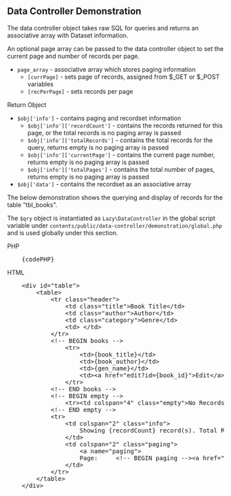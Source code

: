 Data Controller Demonstration
---

The data controller object takes raw SQL for queries and returns an associative array with Dataset information.

An optional page array can be passed to the data controller object to set the current page and number of records per page.
* `page_array` - associative array which stores paging information
	* `[currPage]` - sets page of records, assigned from $_GET or $_POST variables
	* `[recPerPage]` - sets records per page


Return Object
* `$obj['info']` - contains paging and recordset information
	* `$obj['info']['recordCount']` - contains the records returned for this page, or the total records is no paging array is passed
	* `$obj['info']['totalRecords']` - contains the total records for the query, returns empty is no paging array is passed
	* `$obj['info']['currentPage']` - contains the current page number, returns empty is no paging array is passed
	* `$obj['info']['totalPages']` - contains the total number of pages, returns empty is no paging array is passed
* `$obj['data']` - contains the recordset as an associative array


The below demonstration shows the querying and display of records for the table "tbl_books".

The `$qry` object is instantiated as `Lazy\DataController` in the global script variable under `contents/public/data-controller/demonstration/global.php` and is used globally under this section.

PHP
<pre>
	{codePHP}
</pre>

HTML
<pre>
	&lt;div id="table">
		&lt;table>
			&lt;tr class="header">
				&lt;td class="title">Book Title&lt;/td>
				&lt;td class="author">Author&lt;/td>
				&lt;td class="category">Genre&lt;/td>
				&lt;td> &lt;/td>
			&lt;/tr>
			&lt;!-- BEGIN books -->
				&lt;tr>
					&lt;td>&#123;book_title}&lt;/td>
					&lt;td>&#123;book_author}&lt;/td>
					&lt;td>&#123;gen_name}&lt;/td>
					&lt;td>&lt;a href="edit?id=&#123;book_id}">Edit&lt;/a>&lt;/td>
				&lt;/tr>
			&lt;!-- END books -->
			&lt;!-- BEGIN empty -->
				&lt;tr>&lt;td colspan="4" class="empty">No Records Found &#123;empty}&lt;/td>&lt;/tr>
			&lt;!-- END empty -->
			&lt;tr>
				&lt;td colspan="2" class="info">
					Showing &#123;recordCount} record(s). Total Records: &#123;totalRecords}. Page &#123;currentPage} of &#123;totalPages}
				&lt;/td>
				&lt;td colspan="2" class="paging">
					&lt;a name="paging">
					Page: &nbsp; &nbsp; &lt;!-- BEGIN paging -->&lt;a href="?page=&#123;page}#paging" class="&#123;page-active}">&#123;page}&lt;/a> &nbsp; &lt;!-- END paging -->
				&lt;/td>
			&lt;/tr>
		&lt;/table>
	&lt;/div>
</pre>
